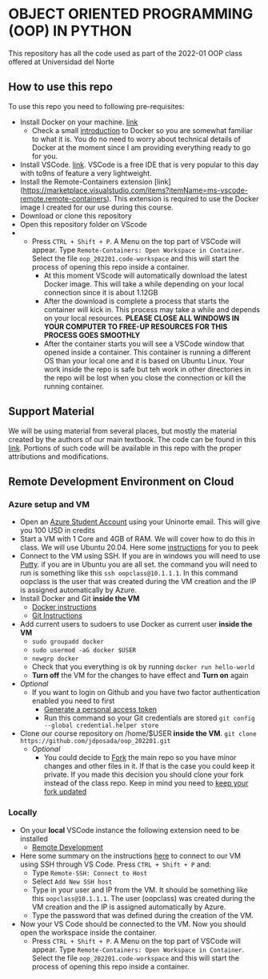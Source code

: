 # OBJECT ORIENTED PROGRAMMING (OOP) IN PYTHON

This repository has all the code used as part of the 2022-01 OOP class offered at Universidad del Norte


## How to use this repo

To use this repo you need to following pre-requisites:

- Install Docker on your machine. [link](https://docs.docker.com/get-docker/) 
    - Check a small [introduction](https://www.youtube.com/watch?v=_dfLOzuIg2o) to Docker so you are somewhat familiar to what it is. You do no need to worry about technical details of Docker at the moment since I am providing everything ready to go for you. 
- Install VSCode. [link](https://code.visualstudio.com/download). VSCode is a free IDE that is very popular to this day with to9ns of feature a very lightweight. 
- Install the Remote-Containers extension [link] (https://marketplace.visualstudio.com/items?itemName=ms-vscode-remote.remote-containers). This extension is required to use the Docker image I created for our use during this course.
- Download or clone this repository
- Open this repository folder on VScode
- - Press `CTRL + Shift + P`. A Menu on the top part of VSCode will appear. Type `Remote-Containers: Open Workspace in Container`. Select the file `oop_202201.code-workspace` and this will start the process of opening this repo inside a container.
    - At this moment VScode will automatically download the latest Docker image. This will take a while depending on your local connection since it is about 1.12GB
    - After the download is complete a process that starts the container will kick in. This process may take a while and depends on your local resources. **PLEASE CLOSE ALL WINDOWS IN YOUR COMPUTER TO FREE-UP RESOURCES FOR THIS PROCESS GOES SMOOTHLY**
    - After the container starts you will see a VSCode window that opened inside a container. This container is running a different OS than your local one and it is based on Ubuntu Linux. Your work inside the repo is safe but teh work in other directories in the repo will be lost when you close the connection or kill the running container. 

## Support Material

We will be using material from several places, but mostly the material created by the authors of our main textbook. The code can be found in this [link](https://github.com/PacktPublishing/Python-Object-Oriented-Programming---4th-edition). Portions of such code will be available in this repo with the proper attributions and modifications. 

## Remote Development Environment on Cloud

### Azure setup and VM

- Open an [Azure Student Account](https://azure.microsoft.com/en-us/free/students/) using your Uninorte email. This will give you 100 USD in credits
- Start a VM with 1 Core and 4GB of RAM. We will cover how to do this in class. We will use Ubuntu 20.04. Here some [instructions](https://docs.microsoft.com/en-us/azure/virtual-machines/linux/quick-create-portal) for you to peek
- Connect to the VM using SSH. If you are in windows you will need to use [Putty](https://www.putty.org/). if you are in Ubuntu you are all set. the command you will need to run is something like this `ssh oopclass@10.1.1.1`. In this command oopclass is the user that was created during the VM creation and the IP is assigned automatically by Azure.
- Install Docker and Git **inside the VM**
    - [Docker instructions](https://docs.docker.com/engine/install/ubuntu/)
    - [Git Instructions](https://git-scm.com/book/en/v2/Getting-Started-Installing-Git)
- Add current users to sudoers to use Docker as current user **inside the VM**
    - `sudo groupadd docker`
    - `sudo usermod -aG docker $USER`
    - `newgrp docker`
    - Check that you everything is ok by running `docker run hello-world`
    - **Turn off** the VM for the changes to have effect and **Turn on** again
- *Optional*
    - If you want to login on Github and you have two factor authentication enabled you need to first
        - [Generate a personal access token](https://docs.github.com/en/authentication/keeping-your-account-and-data-secure/creating-a-personal-access-token)
        - Run this command so your Git credentials are stored `git config --global credential.helper store`
- Clone our course repository on /home/$USER **inside the VM**. `git clone https://github.com/jdposada/oop_202201.git`
    - *Optional*
        - You could decide to [Fork](https://docs.github.com/en/get-started/quickstart/fork-a-repo) the main repo so you have minor changes and other files in it. If that is the case you could keep it private. If you made this decision you should clone your fork instead of the class repo. Keep in mind you need to [keep your fork updated](https://stackoverflow.com/questions/39819441/keeping-a-fork-up-to-date)

### Locally

- On your **local** VSCode instance the following extension need to be installed
    -  [Remote Development](https://marketplace.visualstudio.com/items?itemName=ms-vscode-remote.vscode-remote-extensionpack)
- Here some summary on the instructions [here](https://code.visualstudio.com/docs/remote/ssh) to connect to our VM using SSH through VS Code. Press `CTRL + Shift + P` and:
    - Type `Remote-SSH: Connect to Host`
    - Select `Add New SSH host`
    - Type in your user and IP from the VM. It should be something like this `oopclass@10.1.1.1`. The user (oopclass) was created during the VM creation and the IP is assigned automatically by Azure.
    - Type the password that was defined during the creation of the VM.
- Now your VS Code should be connected to the VM. Now you should open the workspace inside the container.
    - Press `CTRL + Shift + P`. A Menu on the top part of VSCode will appear. Type `Remote-Containers: Open Workspace in Container`. Select the file `oop_202201.code-workspace` and this will start the process of opening this repo inside a container.
